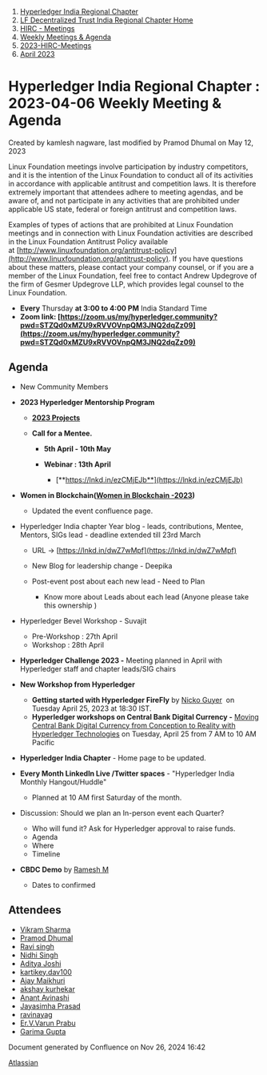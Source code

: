1. [Hyperledger India Regional Chapter](index.html)
2. [LF Decentralized Trust India Regional Chapter Home](LF-Decentralized-Trust-India-Regional-Chapter-Home_19169282.html)
3. [HIRC - Meetings](HIRC---Meetings_19169350.html)
4. [Weekly Meetings &amp; Agenda](19169352.html)
5. [2023-HIRC-Meetings](2023-HIRC-Meetings_19170487.html)
6. [April 2023](April-2023_19170607.html)

# Hyperledger India Regional Chapter : 2023-04-06 Weekly Meeting &amp; Agenda

Created by kamlesh nagware, last modified by Pramod Dhumal on May 12, 2023

Linux Foundation meetings involve participation by industry competitors, and it is the intention of the Linux Foundation to conduct all of its activities in accordance with applicable antitrust and competition laws. It is therefore extremely important that attendees adhere to meeting agendas, and be aware of, and not participate in any activities that are prohibited under applicable US state, federal or foreign antitrust and competition laws.

Examples of types of actions that are prohibited at Linux Foundation meetings and in connection with Linux Foundation activities are described in the Linux Foundation Antitrust Policy available at [http://www.linuxfoundation.org/antitrust-policy](http://www.linuxfoundation.org/antitrust-policy). If you have questions about these matters, please contact your company counsel, or if you are a member of the Linux Foundation, feel free to contact Andrew Updegrove of the firm of Gesmer Updegrove LLP, which provides legal counsel to the Linux Foundation.

- **Every** Thursday **at 3:00 to 4:00 PM** India Standard Time
- **Zoom link: [https://zoom.us/my/hyperledger.community?pwd=STZQd0xMZU9xRVVOVnpQM3JNQ2dqZz09](https://zoom.us/my/hyperledger.community?pwd=STZQd0xMZU9xRVVOVnpQM3JNQ2dqZz09)**

## Agenda

- New Community Members
- **2023 Hyperledger Mentorship Program**
  
  - [**2023 Projects**](https://lf-hyperledger.atlassian.net/wiki/display/INTERN/2023+Projects)
  - **Call for a Mentee.**
    
    - **5th April - 10th May**
    - **Webinar : 13th April**
      
      - [**https://lnkd.in/ezCMjEJb**](https://lnkd.in/ezCMjEJb)
- **Women in Blockchain([Women in Blockchain -2023](https://lf-hyperledger.atlassian.net/wiki/display/HIRC/Women+in+Blockchain+-2023))**
  
  - Updated the event confluence page.
- Hyperledger India chapter Year blog - leads, contributions, Mentee, Mentors, SIGs lead - deadline extended till 23rd March
  
  - URL -&gt; [https://lnkd.in/dwZ7wMpf](https://lnkd.in/dwZ7wMpf)
  - New Blog for leadership change - Deepika
  - Post-event post about each new lead - Need to Plan
    
    - Know more about Leads about each lead (Anyone please take this ownership )
- Hyperledger Bevel Workshop - Suvajit
  
  - Pre-Workshop : 27th April
  - Workshop : 28th April
- **Hyperledger Challenge 2023 -** Meeting planned in April with Hyperledger staff and chapter leads/SIG chairs
- **New Workshop from Hyperledger**
  
  - **Getting started with Hyperledger FireFly** by [Nicko Guyer](https://lf-hyperledger.atlassian.net/wiki/people/5c44c39e4c070827c2a19df7?ref=confluence)  on Tuesday April 25, 2023 at 18:30 IST.
  - **Hyperledger workshops on Central Bank Digital Currency -** [Moving Central Bank Digital Currency from Conception to Reality with Hyperledger Technologies](https://email.linuxfoundation.org/e3t/Ctc/RI+113/cZw--04/VX1zNH7L8fXpW7Zkk4r3tlbn9W95j2m74XVXJ5N8NyyF_3q3pBV1-WJV7CgMmzN3gryp8yyq4JVkwh1c56M6pJW3D8ySR3VffGBN4nst_KMkfGMW3WQw-_5lZ78vW6CcN4w4ChK6rW7PlFLQ6LymQ9W7Hb58D3j3BygW7gV5Mv7HbyDdW2LXj0H6D0B2NW5ZBGd439Yq37W7whHm68jQ-LXVkNW8R7kZWQ9W1Tk6hP4vs86TW7sYsVT5skyVRW4GdcJX8RJqsmW3Tn-LG74d4ZHW8jp6sS68FLx2W96d4yL6QZr94W84jsVz43YF25W8M-t504Kpc2DW8Ypyhk1RsdvmW74qB6t3WMMzWW6ZN_FD4zLt91W434xhK5x9z0RW1b9s3j4w8MYyW2qdyKm4qhSN3W2D73Vn9hJspbW1Jwnrc8hQcSMW1M5K9M6tgQrC35PN1) on Tuesday, April 25 from 7 AM to 10 AM Pacific
- **Hyperledger India Chapter** - Home page to be updated.
- **Every Month LinkedIn Live /Twitter spaces** - "Hyperledger India Monthly Hangout/Huddle"
  
  - Planned at 10 AM first Saturday of the month.
- Discussion: Should we plan an In-person event each Quarter?
  
  - Who will fund it? Ask for Hyperledger approval to raise funds.
  - Agenda
  - Where
  - Timeline
- **CBDC Demo** by [Ramesh M](https://lf-hyperledger.atlassian.net/wiki/people/5dffa51885a8c90ecac82cd5?ref=confluence) 
  
  - Dates to confirmed

## Attendees

- [Vikram Sharma](https://lf-hyperledger.atlassian.net/wiki/people/712020:af0c3f29-e190-4dc2-9098-9266b1dc0dab?ref=confluence)
- [Pramod Dhumal](https://lf-hyperledger.atlassian.net/wiki/people/557058:427a3e79-fd4e-4ef4-8cd7-8b2ea92d65e7?ref=confluence)
- [Ravi singh](https://lf-hyperledger.atlassian.net/wiki/people/6207b125f5d29a0068fd3a32?ref=confluence)
- [Nidhi Singh](https://lf-hyperledger.atlassian.net/wiki/people/712020:0f4b10ea-b6e4-43be-8d68-0fbeb9d94639?ref=confluence)
- [Aditya Joshi](https://lf-hyperledger.atlassian.net/wiki/people/5a5129ceb12c7029722bbcac?ref=confluence)
- [kartikey.dav100](https://lf-hyperledger.atlassian.net/wiki/people/5d5fd1d08de8420ca06d3048?ref=confluence)
- [Ajay Maikhuri](https://lf-hyperledger.atlassian.net/wiki/people/712020:e5fc3212-06f5-4d5f-b1ee-3fe5f4ebea98?ref=confluence)
- [akshay kurhekar](https://lf-hyperledger.atlassian.net/wiki/people/5dab3a4f79330a0c3582c691?ref=confluence)
- [Anant Avinashi](https://lf-hyperledger.atlassian.net/wiki/people/63304d689b32cfef9326331b?ref=confluence)
- [Jayasimha Prasad](https://lf-hyperledger.atlassian.net/wiki/people/5ca405cce623ae19ec54e4e3?ref=confluence)
- [ravinayag](https://lf-hyperledger.atlassian.net/wiki/people/5df677a6588f6e0cb032f7b6?ref=confluence)
- [Er.V.Varun Prabu](https://lf-hyperledger.atlassian.net/wiki/people/712020:c453d2ee-992c-4b7b-b2a2-44ae2b151bb3?ref=confluence)
- [Garima Gupta](https://lf-hyperledger.atlassian.net/wiki/people/712020:ba44f7fc-96e6-40e6-ad74-e1214a6e5587?ref=confluence)

Document generated by Confluence on Nov 26, 2024 16:42

[Atlassian](http://www.atlassian.com/)
